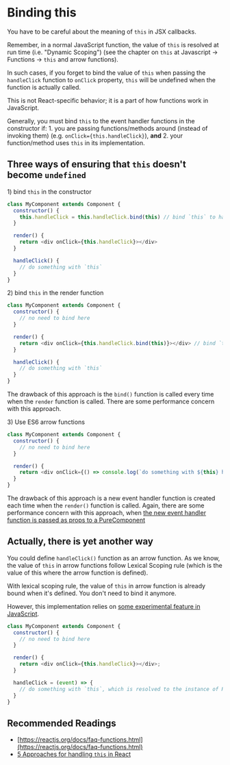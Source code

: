 # Binding this

You have to be careful about the meaning of `this` in JSX callbacks.

Remember, in a normal JavaScript function, the value of `this` is resolved at run time (i.e. "Dynamic Scoping") \(see the chapter on `this` at Javascript -&gt; Functions -&gt; `this` and arrow functions\).

In such cases, if you forget to bind the value of `this` when passing the `handleClick` function to `onClick` property, `this` will be undefined when the function is actually called.

This is not React-specific behavior; it is a part of how functions work in JavaScript. 

Generally, you must bind `this` to the event handler functions in the constructor if: 1. you are passing functions/methods around \(instead of invoking them\) \(e.g. `onClick={this.handleClick}`\), **and** 2. your function/method uses `this` in its implementation.

## Three ways of ensuring that `this` doesn't become `undefined`

1\) bind `this` in the constructor

```javascript
class MyComponent extends Component {
  constructor() {
    this.handleClick = this.handleClick.bind(this) // bind `this` to handleClick() here
  }

  render() {
    return <div onClick={this.handleClick}></div>
  }

  handleClick() {
    // do something with `this`
  }
}
```

2\) bind `this` in the render function

```javascript
class MyComponent extends Component {
  constructor() {
    // no need to bind here
  }

  render() {
    return <div onClick={this.handleClick.bind(this)}></div> // bind `this` to handleClick() here
  }

  handleClick() {
    // do something with `this`
  }
}
```

The drawback of this approach is the `bind()` function is called every time when the `render` function is called. There are some performance concern with this approach.

3\) Use ES6 arrow functions

```javascript
class MyComponent extends Component {
  constructor() {
    // no need to bind here
  }

  render() {
    return <div onClick={() => console.log(`do something with ${this} here`)} ></div> // use arrow function instead
  }
}
```

The drawback of this approach is a new event handler function is created each time when the `render()` function is called. Again, there are some performance concern with this approach, when [the new event handler function is passed as props to a PureComponent](https://medium.freecodecamp.org/why-arrow-functions-and-bind-in-reacts-render-are-problematic-f1c08b060e36)

## Actually, there is yet another way

You could define `handleClick()` function as an arrow function. As we know, the value of `this` in arrow functions follow Lexical Scoping rule (which is the value of this where the arrow function is defined).

With lexical scoping rule, the value of `this` in arrow function is already bound when it's defined. You don't need to bind it anymore.

However, this implementation relies on [some experimental feature in JavaScript](https://github.com/tc39/proposal-class-fields).

```javascript
class MyComponent extends Component {
  constructor() {
    // no need to bind here
  }

  render() {
    return <div onClick={this.handleClick}></div>;
  }

  handleClick = (event) => {
    // do something with `this`, which is resolved to the instance of React component by lexical scoping rule
  }
}
```

## Recommended Readings

* [https://reactjs.org/docs/faq-functions.html](https://reactjs.org/docs/faq-functions.html)
* [5 Approaches for handling `this` in React](https://medium.freecodecamp.org/react-binding-patterns-5-approaches-for-handling-this-92c651b5af56)
